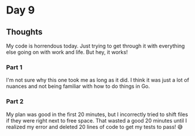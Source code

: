 # Day 9

## Thoughts

My code is horrendous today. Just trying to get through it with everything else going on with work and life. But hey, it works!

### Part 1

I'm not sure why this one took me as long as it did. I think it was just a lot of nuances and not being familiar with how to do things in Go.

### Part 2

My plan was good in the first 20 minutes, but I incorrectly tried to shift files if they were right next to free space. That wasted a good 20 minutes until I realized my error and deleted 20 lines of code to get my tests to pass! 😅
